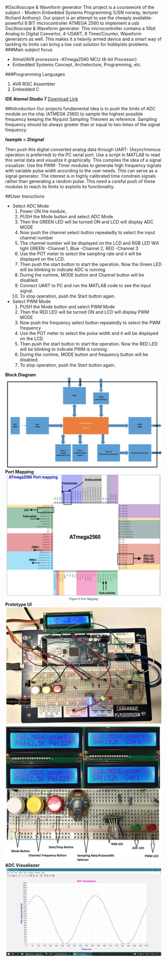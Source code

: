 #Oscilloscope & Waveform generator
This project is a coursework of the subject - Modern Embedded Systems Programming (USN norway, lecturer Richard Anthony). Our poject is an attempt to use the cheaply available- powerful 8 BIT microcontroller ATMEGA 2560 to implement a usb Oscilloscope & Waveform generator. This microcontroller contains a 10bit Analog to Digital Convertor, 4-USART, 6 Timer/Counter, Waveform generators as well. This makes it a heavily armed device and a smart way of tackling its limits can bring a low cost solution for hobbyists problems.
###Main subject focus
* Atmel/AVR processors -ATmega2560 MCU (8-bit Processor)
* Embedded Systems Concept, Archetecture, Programming, etc.

###Programming Languages
1. AVR RISC Assembler
2. Embedded C

**IDE Atemel Studio 7**
[Download Link](http://www.atmel.com/microsite/atmel-studio/)

##Introduction 
Our projects fundamental idea is to push the limits of ADC module on the chip (ATMEGA 2560) to sample the highest possible frequency keeping the Nyquist Sampling Theorem as reference. Sampling frequency should be always greater than or equal to two times of the signal frequency.

𝒇𝒔𝒂𝒎𝒑𝒍𝒆 ≥ 𝟐𝒇𝒔𝒊𝒈𝒏𝒂𝒍

Then push this digital converted analog data through UART- (Asynchronous operation is preferred) to the PC serial port. Use a script in MATLAB to read this serial data and visualize it graphically. This compiles the idea of a signal visualizer. Use the PWM- Timer modules to generate high frequency signals with variable pulse width according to the user needs. This can serve as a signal generator. The interest is in highly calibrated time constrain signals rather than generating a random pulse. This need a careful push of these modules to reach its limits to exploits its functionality.

##User Insructions
* Select ADC Mode
	1. Power ON the module,
	2. PUSH the Mode button and select ADC Mode
	3. Then the GREEN LED will be turned ON and LCD will display ADC MODE
	4. Now push the channel select button repeatedly to select the input channel number
	5. The channel number will be displayed on the LCD and RGB LED Will light GREEN -Channel 1, Blue -Channel 2, RED -Channel 3
	6. Use the POT meter to select the sampling rate and it will be displayed on the LCD.
	7. Then push the start button to start the operation. Now the Green LED will be blinking to indicate ADC is running.
	8. During the runtime, MODE button and Channel button will be disabled.
	9. Connect UART to PC and run the MATLAB code to see the input signal.
	10. To stop operation, push the Start button again.
* Select PWM Mode
	1. PUSH the Mode button and select PWM Mode
	2. Then the RED LED will be turned ON and LCD will display PWM MODE
	3. Now push the frequency select button repeatedly to select the PWM frequency
	4. Use the POT meter to select the pulse width and it will be displayed on the LCD.
	5. Then push the start button to start the operation. Now the RED LED will be blinking
to indicate PWM is running.
	6. During the runtime, MODE button and frequency button will be disabled.
	7. To stop operation, push the Start button again.

**Block Diagram**
![block diagram](fig/block.png)
**Port Mapping**
![port mapping](fig/portmap.png)
**Prototype UI**
![UI](fig/prototype.png)
![UI](fig/ui.png)
**ADC Visualiazer**
![ADC Visualizer](fig/ADCVisual.png)





